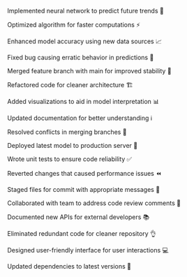 Implemented neural network to predict future trends 🧠

Optimized algorithm for faster computations ⚡

Enhanced model accuracy using new data sources 📈

Fixed bug causing erratic behavior in predictions 🐞

Merged feature branch with main for improved stability 🚀

Refactored code for cleaner architecture 🏗️

Added visualizations to aid in model interpretation 📊

Updated documentation for better understanding ℹ️

Resolved conflicts in merging branches 🔀

Deployed latest model to production server 🚚

Wrote unit tests to ensure code reliability ✅

Reverted changes that caused performance issues ⏪

Staged files for commit with appropriate messages 📝

Collaborated with team to address code review comments 💬

Documented new APIs for external developers 📚

Eliminated redundant code for cleaner repository 👌

Designed user-friendly interface for user interactions 💻

Updated dependencies to latest versions 🔄

